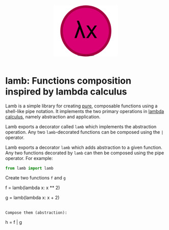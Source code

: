 <div align=center>
  <br>
  <br>
  <img width=40% src='./images/lamb.svg'></img>
  <br>
  <br>
</div>

# lamb: Functions composition inspired by lambda calculus

Lamb is a simple library for creating [pure](https://en.wikipedia.org/wiki/Pure_function), composable functions using a shell-like pipe notation. It implements the two primary operations in [lambda calculus](https://en.wikipedia.org/wiki/Lambda_calculus), namely abstraction and application.

Lamb exports a decorator called `lamb` which implements the abstraction operation. Any two `lamb`-decorated functions can be composed using the `|` operator.

Lamb exports a decorator `lamb` which adds abstraction to a given function. Any two functions decorated by `lamb` can then be composed using the pipe operator. For example: 

```py
from lamb import lamb
```

Create two functions `f` and `g`

f = lamb(lambda x: x ** 2)

g = lamb(lambda x: x + 2)
```

Compose them (abstraction):

```
h = f | g 
```


